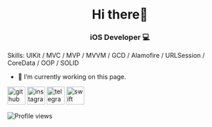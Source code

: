 <h1 align="center">Hi there👋</h1>

<h3 align="center">iOS Developer 💻</h3>

Skills: UIKit / MVC / MVP / MVVM / GCD / Alamofire / URLSession / CoreData / OOP / SOLID

- 🔭 I’m currently working on this page. 


[<img src='https://cdn.jsdelivr.net/npm/simple-icons@3.0.1/icons/github.svg' alt='github' height='40'>](https://github.com/reventon399)  [<img src='https://cdn.jsdelivr.net/npm/simple-icons@3.0.1/icons/instagram.svg' alt='instagram' height='40'>](https://www.instagram.com/___losyash___/)  [<img src='https://cdn.jsdelivr.net/npm/simple-icons@3.0.1/icons/telegram.svg' alt='telegram' height='40'>](@alekseevich_alexey)  [<img src='https://cdn.jsdelivr.net/npm/simple-icons@3.0.1/icons/swift.svg' alt='swift' height='40'>](h)  

![Profile views](https://gpvc.arturio.dev/reventon399)  
